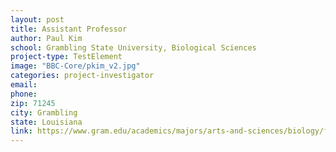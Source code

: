 ```yaml
---
layout: post
title: Assistant Professor
author: Paul Kim
school: Grambling State University, Biological Sciences
project-type: TestElement
image: "BBC-Core/pkim_v2.jpg"
categories: project-investigator
email: 
phone: 
zip: 71245
city: Grambling
state: Louisiana
link: https://www.gram.edu/academics/majors/arts-and-sciences/biology/faculty/
---
```

